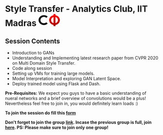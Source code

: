 # Style Transfer - Analytics Club, IIT Madras <img src="assets/cfi.png" width="70" height="40"/>

## Session Contents

- Introduction to GANs
- Understanding and Implementing latest research paper from CVPR 2020 on Multi Domain Style Transfer.
- Code along session
- Setting up VMs for training large models. 
- Model Interpretation and exploring GAN Latent Space.
- Deploy trained model using Flask and Dash.

**Pre-Requisites:** We expect you guys to have a basic understanding of nueral networks and a brief overview of convolutions would be a plus! Nevertheless feel free to join in, you would definitely learn loads :)  

**To join the session do fill this [form](https://forms.gle/nnjSU7b7Roz3JSFT9)**

**Don't forget to join the group [link](https://chat.whatsapp.com/C3xyDj6giRaFFtcv9ov3Jy). Incase the previous group is full, join [here](https://chat.whatsapp.com/IOtw4PSZDrdIttxaHa2RE8). PS: Please make sure to join only one group!**